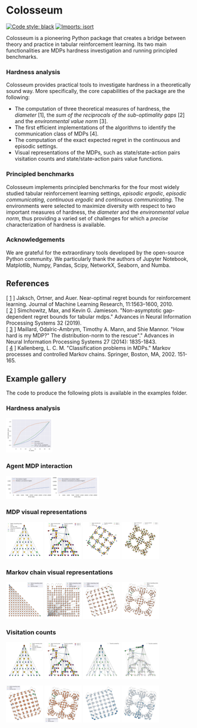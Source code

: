 # Colosseum

[![Code style: black](https://img.shields.io/badge/code%20style-black-000000.svg)](https://github.com/psf/black)
[![Imports: isort](https://img.shields.io/badge/%20imports-isort-%231674b1?style=flat&labelColor=ef8336)](https://pycqa.github.io/isort/)


Colosseum is a pioneering Python package that creates a bridge between theory and practice in tabular reinforcement
learning.
Its two main functionalities are MDPs hardness investigation and running principled benchmarks.

### Hardness analysis
Colosseum provides practical tools to investigate hardness in a theoretically sound way.
More specifically, the core capabilities of the package are the following:

- The computation of three theoretical measures of hardness, the _diameter_ [1], the _sum of the reciprocals of the sub-optimality
gaps_ [2] and the _environmental value norm_ [3].
- The first efficient implementations of the algorithms to identify the communication class of MDPs [4].
- The computation of the exact expected regret in the continuous and episodic settings.
- Visual representations of the MDPs, such as state/state-action pairs visitation counts and state/state-action pairs value functions.

### Principled benchmarks
Colosseum implements principled benchmarks for the four most widely studied tabular reinforcement learning settings,
_episodic ergodic_, _episodic communicating_, _continuous ergodic_ and _continuous communicating_.
The environments were selected to maximize diversity with respect to two important measures of hardness,
the *diameter* and the *environmental value norm*, thus providing a varied set of challenges for which a 
*precise* characterization of hardness is available. 

### Acknowledgements
We are grateful for the extraordinary tools developed by the open-source Python community.
We particularly thank the authors of Jupyter Notebook, Matplotlib, Numpy, Pandas, Scipy, NetworkX, Seaborn, and Numba.

## References
[ [1](http://www.jmlr.org/papers/volume11/jaksch10a/jaksch10a.pdf) ] Jaksch, Ortner, and Auer. Near-optimal regret bounds for reinforcement learning. Journal of Machine Learning Research, 11:1563–1600, 2010.
<br>[ [2](https://proceedings.neurips.cc/paper/2019/file/10a5ab2db37feedfdeaab192ead4ac0e-Paper.pdf) ] Simchowitz, Max, and Kevin G. Jamieson. "Non-asymptotic gap-dependent regret bounds for tabular mdps." Advances in Neural Information Processing Systems 32 (2019).
<br>[ [3](https://papers.nips.cc/paper/2014/file/2ab56412b1163ee131e1246da0955bd1-Paper.pdf) ] Maillard, Odalric-Ambrym, Timothy A. Mann, and Shie Mannor. "How hard is my MDP?" The distribution-norm to the rescue"." Advances in Neural Information Processing Systems 27 (2014): 1835-1843.
<br>[ [4](https://link.springer.com/chapter/10.1007/978-1-4613-0265-0_9) ] Kallenberg, L. C. M. "Classification problems in MDPs." Markov processes and controlled Markov chains. Springer, Boston, MA, 2002. 151-165.


## Example gallery

The code to produce the following plots is available in the examples folder.

### Hardness analysis

<p>
  <img src="imgs/ha.svg"  style="width:25%" title="hover text">
</p>

### Agent MDP interaction

<p>
  <img src="imgs/regret.svg"  style="width:50%" title="hover text">
</p>

### MDP visual representations

<p>
  <img src="imgs/deep_sea.svg"  style="width:20%" title="hover text">
  <img src="imgs/frozen_lake.svg"  style="width:20%" title="hover text">
  <img src="imgs/mge.svg"  style="width:20%" title="hover text">
  <img src="imgs/mgr.svg"  style="width:20%" title="hover text">
</p>

### Markov chain visual representations

<p>
  <img src="imgs/deep_sea_mc.svg"  style="width:20%" title="hover text">
  <img src="imgs/frozen_lake_mc.svg"  style="width:20%" title="hover text">
  <img src="imgs/mge_mc.svg"  style="width:20%" title="hover text">
  <img src="imgs/mgr_mc.svg"  style="width:20%" title="hover text">
</p>

### Visitation counts

<p >
  <img src="imgs/deep_sea_vc.svg"  style="width:20%" title="hover text">
  <img src="imgs/frozen_lake_vc.svg"  style="width:20%" title="hover text">
  <img src="imgs/deep_sea_vc2.svg"  style="width:20%" title="hover text">
  <img src="imgs/frozen_lake_vc2.svg"  style="width:20%" title="hover text">
</p>

<p >
  <img src="imgs/mge_vc.svg"  style="width:20%" title="hover text">
  <img src="imgs/mgr_vc.svg"  style="width:20%" title="hover text">
  <img src="imgs/mge_vc2.svg"  style="width:20%" title="hover text">
  <img src="imgs/mgr_vc2.svg"  style="width:20%" title="hover text">
</p>